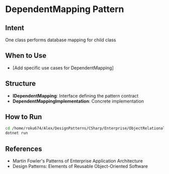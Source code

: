 # DependentMapping Pattern

## Intent
One class performs database mapping for child class

## When to Use
- [Add specific use cases for DependentMapping]

## Structure
- **IDependentMapping**: Interface defining the pattern contract
- **DependentMappingImplementation**: Concrete implementation

## How to Run
```bash
cd /home/roku674/Alex/DesignPatterns/CSharp/Enterprise/ObjectRelational/DependentMapping
dotnet run
```

## References
- Martin Fowler's Patterns of Enterprise Application Architecture
- Design Patterns: Elements of Reusable Object-Oriented Software

